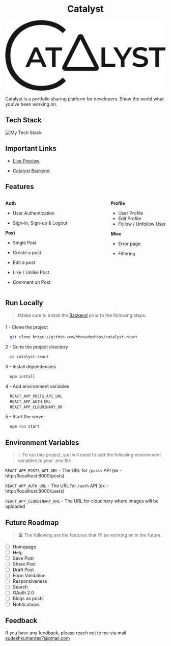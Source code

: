<a style="color:Black; cursor:pointer; text-decoration:none; display:block;" href='https://catalyst-react.netlify.app' target='blank'><h1 align='center'>Catalyst</h1></a>

<a style="cursor:pointer; text-decoration:none;" href='https://catalyst-react.netlify.app' target='blank'>![Catalyst](/docs/catalystLong.png)</a>

Catalyst is a portfolio sharing platform for developers.
Show the world what you've been working on.

## Tech Stack

<img src="https://github-readme-tech-stack.vercel.app/api/cards?showBorder=false&width=800&lineCount=&hideBg=true&hideTitle=true&line1=react,react,61DAFB;redux,redux%20toolkit,764ABC;typescript,typescript,3178C6;chakra%20ui,chakra%20ui,319795;react%20router,react%20router%20v6,CA4245;" alt="My Tech Stack" />

## Important Links

- [Live Preview](https://catalyst-react.netlify.app)

- [Catalyst Backend](https://github.com/thesudeshdas/catalyst-backend)

## Features

<div style="display: flex; width: 100%; justify-content: space-between;"> 
  <div>
  
**Auth**

- User Authentication

- Sign-in, Sign-up & Logout

**Post**

- Single Post
- Create a post
- Edit a post
- Like / Unlike Post
- Comment on Post
  </div>

  <div>

**Profile**

- User Profile
- Edit Profile
- Follow / Unfollow User

**Misc**

- Error page

- Filtering
  </div>

</div>

## Run Locally

> ❗Make sure to install the [Backend](https://github.com/thesudeshdas/catalyst-backend) prior to the following steps.

1 - Clone the project

```bash
  git clone https://github.com/thesudeshdas/catalyst-react
```

2 - Go to the project directory

```bash
  cd catalyst-react
```

3 - Install dependencies

```bash
  npm install
```

4 - Add environment variables

```bash
  REACT_APP_POSTS_API_URL
  REACT_APP_AUTH_URL
  REACT_APP_CLOUDINARY_UR
```

5 - Start the server

```bash
  npm run start
```

## Environment Variables

> 💡 To run this project, you will need to add the following environment variables to your .env file

`REACT_APP_POSTS_API_URL` -
The URL for `/posts` API (ex - http://localhost:8000/posts)

`REACT_APP_AUTH_URL` - The URL for `/auth` API (ex - http://localhost:8000/users)

`REACT_APP_CLOUDINARY_URL` - The URL for cloudinary where images will be uploaded

## Future Roadmap

> 🛣️ The following are the features that I'll be working on in the future.

- [ ] Homepage
- [ ] Help
- [ ] Save Post
- [ ] Share Post
- [ ] Draft Post
- [ ] Form Validation
- [ ] Responsiveness
- [ ] Search
- [ ] OAuth 2.0
- [ ] Blogs as posts
- [ ] Notifications

## Feedback

If you have any feedback, please reach out to me via mail [sudeshkumardas7@gmail.com](mailto:sudeshkumardas7@gmail.com)
